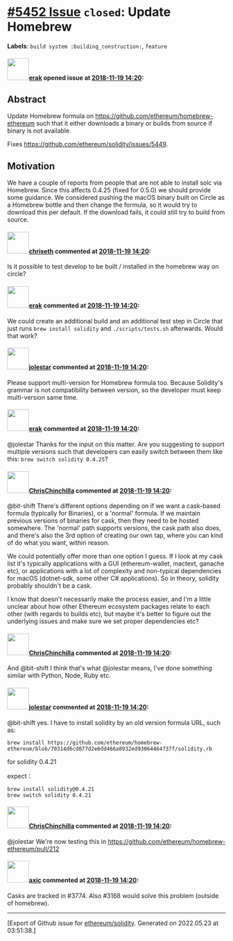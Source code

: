 # [\#5452 Issue](https://github.com/ethereum/solidity/issues/5452) `closed`: Update Homebrew
**Labels**: `build system :building_construction:`, `feature`


#### <img src="https://avatars.githubusercontent.com/u/20012009?u=61e903cf16bc5f3353db1d571401e2e71b6f61ed&v=4" width="50">[erak](https://github.com/erak) opened issue at [2018-11-19 14:20](https://github.com/ethereum/solidity/issues/5452):

## Abstract

Update Homebrew formula on https://github.com/ethereum/homebrew-ethereum such that it either downloads a binary or builds from source if binary is not available.

Fixes https://github.com/ethereum/solidity/issues/5449.

## Motivation

We have a couple of reports from people that are not able to install solc via Homebrew. Since this affects 0.4.25 (fixed for 0.5.0) we should provide some guidance. We considered pushing the macOS binary built on Circle as a Homebrew bottle and then change the formula, so it would try to download this per default. If the download fails, it could still try to build from source.

#### <img src="https://avatars.githubusercontent.com/u/9073706?v=4" width="50">[chriseth](https://github.com/chriseth) commented at [2018-11-19 14:20](https://github.com/ethereum/solidity/issues/5452#issuecomment-442498110):

Is it possible to test develop to be built / installed in the homebrew way on circle?

#### <img src="https://avatars.githubusercontent.com/u/20012009?u=61e903cf16bc5f3353db1d571401e2e71b6f61ed&v=4" width="50">[erak](https://github.com/erak) commented at [2018-11-19 14:20](https://github.com/ethereum/solidity/issues/5452#issuecomment-442501121):

We could create an additional build and an additional test step in Circle that just runs ``brew install solidity`` and ``./scripts/tests.sh`` afterwards. Would that work?

#### <img src="https://avatars.githubusercontent.com/u/77268?u=456e9ebf7bea3870e5c323cd65aef73f98e514a6&v=4" width="50">[jolestar](https://github.com/jolestar) commented at [2018-11-19 14:20](https://github.com/ethereum/solidity/issues/5452#issuecomment-443122358):

Please support multi-version for Homebrew formula too. Because Solidity's grammar is not compatibility between version, so the developer must keep multi-version same time.

#### <img src="https://avatars.githubusercontent.com/u/20012009?u=61e903cf16bc5f3353db1d571401e2e71b6f61ed&v=4" width="50">[erak](https://github.com/erak) commented at [2018-11-19 14:20](https://github.com/ethereum/solidity/issues/5452#issuecomment-443167383):

@jolestar Thanks for the input on this matter. Are you suggesting to support multiple versions such that developers can easily switch between them like this: ``brew switch solidity 0.4.25``?

#### <img src="https://avatars.githubusercontent.com/u/42080?u=37db5129c5c71d0293952c8a1a2ef1c181e0e1d6&v=4" width="50">[ChrisChinchilla](https://github.com/ChrisChinchilla) commented at [2018-11-19 14:20](https://github.com/ethereum/solidity/issues/5452#issuecomment-443643195):

@bit-shift There's different options depending on if we want a cask-based formula (typically for Binaries), or a 'normal' formula. If we maintain previous versions of binaries for cask, then they need to be hosted somewhere. The 'normal' path supports versions, the cask path also does, and there's also the 3rd option of creating our own tap, where you can kind of do what you want, within reason.

We could potentially offer more than one option I guess. If I look at my cask list it's typically applications with a GUI (ethereum-wallet, mactext, ganache etc), or applications with a lot of complexity and non-typical dependencies for macOS (dotnet-sdk, some other C# applications). So in theory, solidity probably shouldn't be a cask.

I know that doesn't necessarily make the process easier, and I'm a little unclear about how other Ethereum ecosystem packages relate to each other (with regards to builds etc), but maybe it's better to figure out the underlying issues and make sure we set proper dependencies etc?

#### <img src="https://avatars.githubusercontent.com/u/42080?u=37db5129c5c71d0293952c8a1a2ef1c181e0e1d6&v=4" width="50">[ChrisChinchilla](https://github.com/ChrisChinchilla) commented at [2018-11-19 14:20](https://github.com/ethereum/solidity/issues/5452#issuecomment-443643383):

And @bit-shift I think that's what @jolestar means, I've done something similar with Python, Node, Ruby etc.

#### <img src="https://avatars.githubusercontent.com/u/77268?u=456e9ebf7bea3870e5c323cd65aef73f98e514a6&v=4" width="50">[jolestar](https://github.com/jolestar) commented at [2018-11-19 14:20](https://github.com/ethereum/solidity/issues/5452#issuecomment-443946193):

@bit-shift  yes.  I have to install solidity by an old version formula URL, such as:

`brew install https://github.com/ethereum/homebrew-ethereum/blob/70314d6cd077d2e6dd466a8932ed93064464737f/solidity.rb`

for solidity 0.4.21

expect：

    brew install solidity@0.4.21
    brew switch solidity 0.4.21

#### <img src="https://avatars.githubusercontent.com/u/42080?u=37db5129c5c71d0293952c8a1a2ef1c181e0e1d6&v=4" width="50">[ChrisChinchilla](https://github.com/ChrisChinchilla) commented at [2018-11-19 14:20](https://github.com/ethereum/solidity/issues/5452#issuecomment-465807805):

@jolestar We're now testing this in https://github.com/ethereum/homebrew-ethereum/pull/212

#### <img src="https://avatars.githubusercontent.com/u/20340?v=4" width="50">[axic](https://github.com/axic) commented at [2018-11-19 14:20](https://github.com/ethereum/solidity/issues/5452#issuecomment-565413765):

Casks are tracked in #3774. Also #3168 would solve this problem (outside of homebrew).


-------------------------------------------------------------------------------



[Export of Github issue for [ethereum/solidity](https://github.com/ethereum/solidity). Generated on 2022.05.23 at 03:51:38.]
